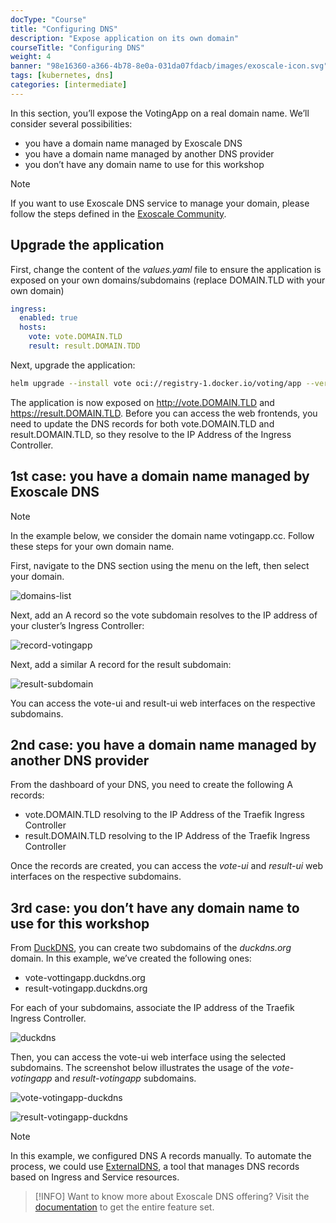 ```yaml
---
docType: "Course"
title: "Configuring DNS"
description: "Expose application on its own domain"
courseTitle: "Configuring DNS"
weight: 4
banner: "98e16360-a366-4b78-8e0a-031da07fdacb/images/exoscale-icon.svg"
tags: [kubernetes, dns]
categories: [intermediate]
---
```


In this section, you’ll expose the VotingApp on a real domain name. We’ll consider several possibilities:

- you have a domain name managed by Exoscale DNS
- you have a domain name managed by another DNS provider
- you don’t have any domain name to use for this workshop

> [!NOTE]
> If you want to use Exoscale DNS service to manage your domain, please follow the steps defined in the [Exoscale Community](https://community.exoscale.com/product/dns/quick-start/).

## Upgrade the application

First, change the content of the *values.yaml* file to ensure the application is exposed on your own domains/subdomains (replace DOMAIN.TLD with your own domain)

```yaml {filename="values.yaml"}
ingress:
  enabled: true
  hosts:
    vote: vote.DOMAIN.TLD
    result: result.DOMAIN.TDD
```

Next, upgrade the application:

```bash
helm upgrade --install vote oci://registry-1.docker.io/voting/app --version v1.0.36 --namespace vote --create-namespace -f values.yaml
```

The application is now exposed on http://vote.DOMAIN.TLD and https://result.DOMAIN.TLD. Before you can access the web frontends, you need to update the DNS records for both vote.DOMAIN.TLD and result.DOMAIN.TLD, so they resolve to the IP Address of the Ingress Controller.

## 1st case: you have a domain name managed by Exoscale DNS

> [!NOTE]
> In the example below, we consider the domain name votingapp.cc. Follow these steps for your own domain name.

First, navigate to the DNS section using the menu on the left, then select your domain.

![domains-list](domains-list.png)

Next, add an A record so the vote subdomain resolves to the IP address of your cluster’s Ingress Controller:

![record-votingapp](record-votingapp.png)

Next, add a similar A record for the result subdomain:

![result-subdomain](result-subdomain.png)

You can access the vote-ui and result-ui web interfaces on the respective subdomains.

## 2nd case: you have a domain name managed by another DNS provider

From the dashboard of your DNS, you need to create the following A records:

- vote.DOMAIN.TLD resolving to the IP Address of the Traefik Ingress Controller
- result.DOMAIN.TLD resolving to the IP Address of the Traefik Ingress Controller

Once the records are created, you can access the *vote-ui* and *result-ui* web interfaces on the respective subdomains.

## 3rd case: you don’t have any domain name to use for this workshop

From [DuckDNS](https://duckdns.org), you can create two subdomains of the *duckdns.org* domain. In this example, we’ve created the following ones:

- vote-vottingapp.duckdns.org
- result-votingapp.duckdns.org

For each of your subdomains, associate the IP address of the Traefik Ingress Controller.

![duckdns](duckdns.png)

Then, you can access the vote-ui web interface using the selected subdomains. The screenshot below illustrates the usage of the *vote-votingapp* and *result-votingapp* subdomains.

![vote-votingapp-duckdns](vote-votingapp-duckdns.png)

![result-votingapp-duckdns](result-votingapp-duckdns.png)

> [!NOTE]
> In this example, we configured DNS A records manually. To automate the process, we could use [ExternalDNS](https://kubernetes-sigs.github.io/external-dns/latest/), a tool that manages DNS records based on Ingress and Service resources.

> [!INFO]
> Want to know more about Exoscale DNS offering? Visit the [documentation](https://community.exoscale.com/product/networking/dns/) to get the entire feature set.
